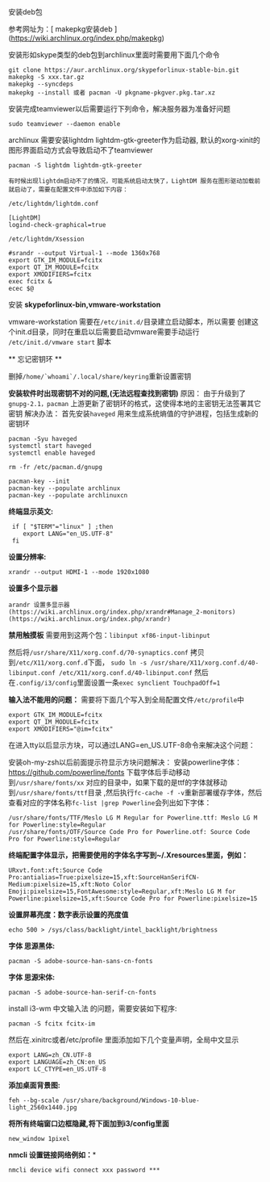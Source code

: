 

安装deb包

参考网址为：[ makepkg安装deb ] (https://wiki.archlinux.org/index.php/makepkg)

安装形如skype类型的deb包到archlinux里面时需要用下面几个命令
```
git clone https://aur.archlinux.org/skypeforlinux-stable-bin.git
makepkg -S xxx.tar.gz
makepkg --syncdeps
makepkg --install 或者 pacman -U pkgname-pkgver.pkg.tar.xz
```
安装完成teamviewer以后需要运行下列命令，解决服务器为准备好问题
```
sudo teamviewer --daemon enable
```
archlinux 需要安装lightdm lightdm-gtk-greeter作为启动器, 默认的xorg-xinit的图形界面启动方式会导致启动不了teamviewer
```
pacman -S lightdm lightdm-gtk-greeter

有时候出现lightdm启动不了的情况，可能系统启动太快了，LightDM 服务在图形驱动加载前就启动了，需要在配置文件中添加如下内容：

/etc/lightdm/lightdm.conf

[LightDM]
logind-check-graphical=true

/etc/lightdm/Xsession

#srandr --output Virtual-1 --mode 1360x768
export GTK_IM_MODULE=fcitx
export QT_IM_MODULE=fcitx
export XMODIFIERS=fcitx
exec fcitx &
ecec $@
```

安装 **skypeforlinux-bin,vmware-workstation**

vmware-workstation 需要在```/etc/init.d/```目录建立启动脚本，所以需要
创建这个init.d目录，同时在重启以后需要启动vmware需要手动运行
```/etc/init.d/vmware start``` 脚本

** 忘记密钥环 **

删掉```/home/`whoami`/.local/share/keyring```重新设置密钥

**安装软件时出现密钥不对的问题,(无法远程查找到密钥)**
原因： 由于升级到了 ```gnupg-2.1，pacman``` 上游更新了密钥环的格式，这使得本地的主密钥无法签署其它密钥
解决办法： 首先安装```haveged``` 用来生成系统熵值的守护进程，包括生成新的密钥环

```
pacman -Syu haveged
systemctl start haveged
systemctl enable haveged

rm -fr /etc/pacman.d/gnupg

pacman-key --init
pacman-key --populate archlinux
pacman-key --populate archlinuxcn
```
**终端显示英文:**

```
 if [ "$TERM"="linux" ] ;then
    export LANG="en_US.UTF-8" 
 fi                          
```

**设置分辨率:**
```
xrandr --output HDMI-1 --mode 1920x1080
```
**设置多个显示器**
```
arandr 设置多显示器
(https://wiki.archlinux.org/index.php/xrandr#Manage_2-monitors)
(https://wiki.archlinux.org/index.php/xrandr)

```

**禁用触摸板**
需要用到这两个包：```libinput xf86-input-libinput```

然后将```/usr/share/X11/xorg.conf.d/70-synaptics.conf``` 拷贝到```/etc/X11/xorg.conf.d```下面，
```sudo ln -s /usr/share/X11/xorg.conf.d/40-libinput.conf /etc/X11/xorg.conf.d/40-libinput.conf```
然后在```.config/i3/config```里面设置一条```exec synclient TouchpadOff=1```

**输入法不能用的问题：**
需要将下面几个写入到全局配置文件```/etc/profile```中
```
export GTK_IM_MODULE=fcitx
export QT_IM_MODULE=fcitx
export XMODIFIERS="@im=fcitx"
```
在进入tty以后显示方块，可以通过LANG=en_US.UTF-8命令来解决这个问题：

安装oh-my-zsh以后前面提示符显示方块问题解决：
安装powerline字体：https://github.com/powerline/fonts
下载字体后手动移动到```/usr/share/fonts/xx``` 对应的目录中，如果下载的是ttf的字体就移动到```/usr/share/fonts/ttf```目录
,然后执行```fc-cache -f -v```重新部署缓存字体，然后查看对应的字体名称```fc-list |grep Powerline```会列出如下字体：
```
/usr/share/fonts/TTF/Meslo LG M Regular for Powerline.ttf: Meslo LG M for Powerline:style=Regular
/usr/share/fonts/OTF/Source Code Pro for Powerline.otf: Source Code Pro for Powerline:style=Regular
```
**终端配置字体显示，把需要使用的字体名字写到~/.Xresources里面，例如：**
```
URxvt.font:xft:Source Code Pro:antialias=True:pixelsize=15,xft:SourceHanSerifCN-Medium:pixelsize=15,xft:Noto Color Emoji:pixelsize=15,FontAwesome:style=Regular,xft:Meslo LG M for Powerline:pixelsize=15,xft:Source Code Pro for Powerline:pixelsize=15

```
**设置屏幕亮度：数字表示设置的亮度值**
```
echo 500 > /sys/class/backlight/intel_backlight/brightness
```

**字体 思源黑体:**
```
pacman -S adobe-source-han-sans-cn-fonts
```
**字体 思源宋体:**
```
pacman -S adobe-source-han-serif-cn-fonts
```

install i3-wm
中文输入法 的问题，需要安装如下程序:
```
pacman -S fcitx fcitx-im 
```
然后在.xinitrc或者/etc/profile 里面添加如下几个变量声明，全局中文显示
```
export LANG=zh_CN.UTF-8
export LANGUAGE=zh_CN:en_US
export LC_CTYPE=en_US.UTF-8
```

**添加桌面背景图:**
```
feh --bg-scale /usr/share/background/Windows-10-blue-light_2560x1440.jpg
```

**将所有终端窗口边框隐藏,将下面加到i3/config里面**
```
new_window 1pixel
```

**nmcli 设置链接网络例如：***
```
nmcli device wifi connect xxx password ***
```


